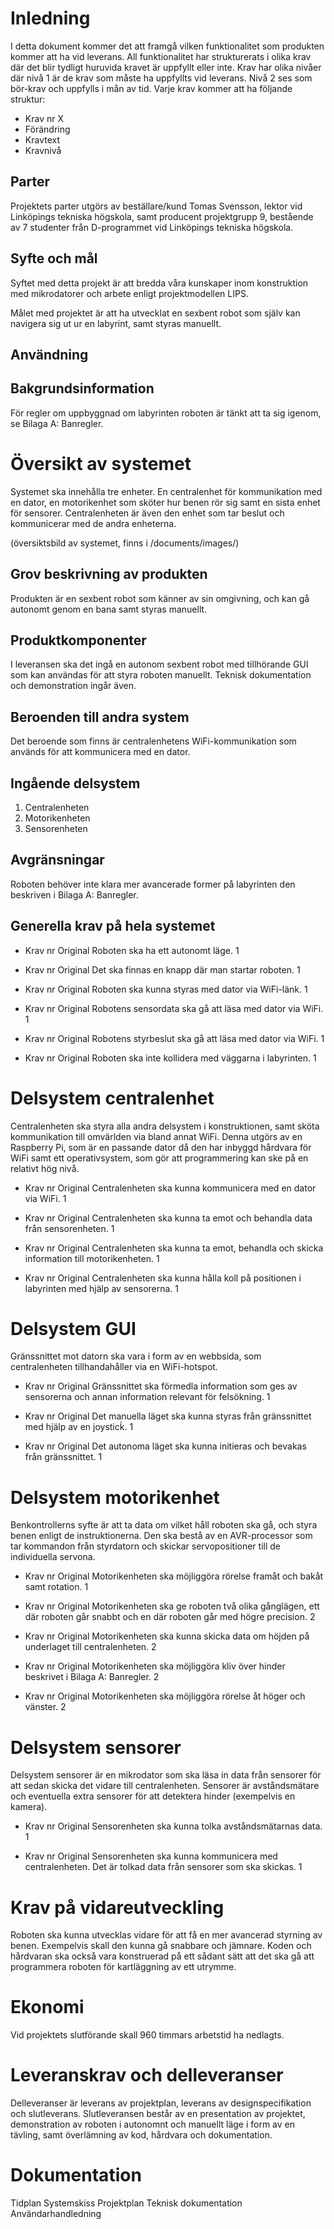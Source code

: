 # Inledning
I detta dokument kommer det att framgå vilken funktionalitet som produkten kommer att ha vid leverans. All funktionalitet har strukturerats i olika krav där det blir tydligt huruvida kravet är uppfyllt eller inte. Krav har olika nivåer där nivå 1 är de krav som måste ha uppfyllts vid leverans. Nivå 2 ses som bör-krav och uppfylls i mån av tid. Varje krav kommer att ha följande struktur:
- Krav nr X
- Förändring
- Kravtext
- Kravnivå

## Parter
Projektets parter utgörs av beställare/kund Tomas Svensson, lektor vid Linköpings tekniska högskola, samt producent projektgrupp 9, bestående av 7 studenter från D-programmet vid Linköpings tekniska högskola. 

## Syfte och mål
Syftet med detta projekt är att bredda våra kunskaper inom konstruktion med
mikrodatorer och arbete enligt projektmodellen LIPS.

Målet med projektet är att ha utvecklat en sexbent robot som själv kan navigera sig ut ur en labyrint, samt styras manuellt. 

## Användning

## Bakgrundsinformation
För regler om uppbyggnad om labyrinten roboten är tänkt att ta sig igenom, se
Bilaga A: Banregler.

# Översikt av systemet
Systemet ska innehålla tre enheter. En centralenhet för kommunikation med en dator, en motorikenhet som sköter hur benen rör sig samt en sista enhet för sensorer. Centralenheten är även den enhet som tar beslut och kommunicerar med de andra enheterna.

(översiktsbild av systemet, finns i /documents/images/)

## Grov beskrivning av produkten 
Produkten är en sexbent robot som känner av sin omgivning, och kan gå autonomt
genom en bana samt styras manuellt.

## Produktkomponenter
I leveransen ska det ingå en autonom sexbent robot med tillhörande GUI som kan användas för att styra roboten manuellt. Teknisk dokumentation och demonstration ingår även. 

## Beroenden till andra system
Det beroende som finns är centralenhetens WiFi-kommunikation som används för att kommunicera med en dator.

## Ingående delsystem
1. Centralenheten
2. Motorikenheten
3. Sensorenheten

## Avgränsningar
Roboten behöver inte klara mer avancerade former på labyrinten den beskriven i Bilaga A: Banregler.

## Generella krav på hela systemet

- Krav nr
Original
Roboten ska ha ett autonomt läge.
1

- Krav nr
Original
Det ska finnas en knapp där man startar roboten. 
1

- Krav nr
Original
Roboten ska kunna styras med dator via WiFi-länk. 
1

- Krav nr
Original
Robotens sensordata ska gå att läsa med dator via WiFi. 
1

- Krav nr
Original
Robotens styrbeslut ska gå att läsa med dator via WiFi. 
1

- Krav nr Original Roboten ska inte kollidera med väggarna i labyrinten.  1


# Delsystem centralenhet
Centralenheten ska styra alla andra delsystem i konstruktionen, samt sköta
kommunikation till omvärlden via bland annat WiFi. Denna utgörs av en Raspberry
Pi, som är en passande dator då den har inbyggd hårdvara för WiFi samt
ett operativsystem, som gör att programmering kan ske på en relativt hög nivå.

- Krav nr Original Centralenheten ska kunna kommunicera med en dator via WiFi.  1

- Krav nr Original Centralenheten ska kunna ta emot och behandla data från sensorenheten.  1

- Krav nr Original Centralenheten ska kunna ta emot, behandla och skicka information till motorikenheten.  1

- Krav nr Original Centralenheten ska kunna hålla koll på positionen i labyrinten med hjälp av sensorerna.  1
 
# Delsystem GUI
Gränssnittet mot datorn ska vara i form av en webbsida, som centralenheten 
tillhandahåller via en WiFi-hotspot.

- Krav nr Original Gränssnittet ska förmedla information som ges av sensorerna och annan information relevant för felsökning.  1
 
- Krav nr Original Det manuella läget ska kunna styras från gränssnittet med hjälp av en joysticḱ.  1
 
- Krav nr Original Det autonoma läget ska kunna initieras och bevakas från gränssnittet.  1

# Delsystem motorikenhet
Benkontrollerns syfte är att ta data om vilket håll roboten ska gå, och styra benen enligt de instruktionerna. Den ska 
bestå av en AVR-processor som tar kommandon från styrdatorn och skickar servopositioner 
till de individuella servona.

- Krav nr Original Motorikenheten ska möjliggöra rörelse framåt och bakåt samt rotation.  1

- Krav nr Original Motorikenheten ska ge roboten två olika gånglägen, ett där
  roboten går snabbt och en där roboten går med högre precision. 2

- Krav nr Original Motorikenheten ska kunna skicka data om höjden på underlaget
  till centralenheten. 2

- Krav nr Original Motorikenheten ska möjliggöra kliv över hinder beskrivet i Bilaga A:
  Banregler. 2

- Krav nr Original Motorikenheten ska möjliggöra rörelse åt höger och vänster.  2

# Delsystem sensorer
Delsystem sensorer är en mikrodator som ska läsa in data från sensorer för att sedan skicka det vidare till centralenheten. Sensorer är avståndsmätare och eventuella extra sensorer för att detektera hinder (exempelvis en kamera).

- Krav nr Original Sensorenheten ska kunna tolka avståndsmätarnas data.  1
 
- Krav nr Original Sensorenheten ska kunna kommunicera med centralenheten. Det är tolkad data från sensorer som ska skickas.  1


# Krav på vidareutveckling
Roboten ska kunna utvecklas vidare för att få en mer avancerad styrning av benen. 
Exempelvis skall den kunna gå snabbare och jämnare. Koden och hårdvaran ska också vara
konstruerad på ett sådant sätt att det ska gå att programmera roboten för
kartläggning av ett utrymme.

# Ekonomi
Vid projektets slutförande skall 960 timmars arbetstid ha nedlagts.

# Leveranskrav och delleveranser
Delleveranser är leverans av projektplan, leverans av designspecifikation 
och slutleverans. Slutleveransen består av en presentation av projektet, 
demonstration av roboten i autonomnt och manuellt läge i form av en tävling,
samt överlämning av kod, hårdvara och dokumentation.

# Dokumentation
Tidplan 
Systemskiss 
Projektplan
Teknisk dokumentation 
Användarhandledning 


